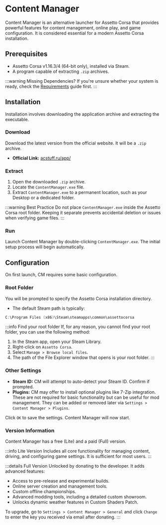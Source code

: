 # Content Manager

> <Badge type="tip" text="Updated"/>

Content Manager is an alternative launcher for Assetto Corsa that provides powerful features for content management, online play, and game configuration. It is considered essential for a modern Assetto Corsa installation.

## Prerequisites

- Assetto Corsa v1.16.3/4 (64-bit only), installed via Steam.
- A program capable of extracting `.zip` archives.

:::warning Missing Dependencies?
If you're unsure whether your system is ready, check the [Requirements]() guide first.
:::

## Installation

Installation involves downloading the application archive and extracting the executable.

### Download

Download the latest version from the official website. It will be a `.zip` archive.

- **Official Link:** [acstuff.ru/app/](https://acstuff.ru/app/)

### Extract

1. Open the downloaded `.zip` archive.
2. Locate the `ContentManager.exe` file.
3. Extract `ContentManager.exe` to a permanent location, such as your Desktop or a dedicated folder.

:::warning Best Practice
Do not place `ContentManager.exe` inside the Assetto Corsa root folder. Keeping it separate prevents accidental deletion or issues when verifying game files.
:::

### Run

Launch Content Manager by double-clicking `ContentManager.exe`. The initial setup process will begin automatically.

## Configuration

On first launch, CM requires some basic configuration.

### Root Folder

You will be prompted to specify the Assetto Corsa installation directory.

- The default Steam path is typically:

```powershell
C:\Program Files (x86)\Steam\steamapps\common\assettocorsa
```

:::info Find your root folder
If, for any reason, you cannot find your root folder, you can use the following method:
1. In the Steam app, open your Steam Library.
2. Right-click on `Assetto Corsa`.
3. Select `Manage > Browse local files`.
4. The path of the File Explorer window that opens is your root folder.
:::

### Other Settings

- **Steam ID:** CM will attempt to auto-detect your Steam ID. Confirm if prompted.
- **Plugins:** CM may offer to install optional plugins like 7-Zip integration. These are not required for basic functionality but can be useful for mod management. They can be added or removed later via `Settings > Content Manager > Plugins`.

Click `OK` to save the settings. Content Manager will now start.

### Version Information

Content Manager has a free (Lite) and a paid (Full) version.

:::info Lite Version <Badge type="tip" text="Free"/>
Includes all core functionality for managing content, driving, and configuring game settings. It is sufficient for most users.
:::

:::details Full Version <Badge type="warning" text="Paid"/>
Unlocked by donating to the developer. It adds advanced features:
- Access to pre-release and experimental builds.
- Online server creation and management tools.
- Custom offline championships.
- Advanced modding tools, including a detailed custom showroom.
- Unlocks dynamic weather features in Custom Shaders Patch.

To upgrade, go to `Settings > Content Manager > General` and click `Change` to enter the key you received via email after donating.
:::